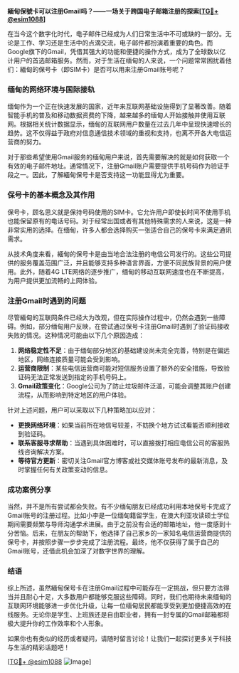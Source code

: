 **緬甸保號卡可以注册Gmail吗？——一场关于跨国电子邮箱注册的探索[[TG💪+ @esim1088](https://t.me/s/esim1088)]**

在当今这个数字化时代，电子邮件已经成为人们日常生活中不可或缺的一部分。无论是工作、学习还是生活中的点滴交流，电子邮件都扮演着重要的角色。而Google旗下的Gmail，凭借其强大的功能和便捷的操作方式，成为了全球数以亿计用户的首选邮箱服务。然而，对于生活在缅甸的人来说，一个问题常常困扰着他们：緬甸的保号卡（即SIM卡）是否可以用来注册Gmail账号呢？

### 缅甸的网络环境与国际接轨

缅甸作为一个正在快速发展的国家，近年来互联网基础设施得到了显著改善。随着智能手机的普及和移动数据资费的下降，越来越多的缅甸人开始接触并使用互联网。根据相关统计数据显示，缅甸的互联网用户数量在过去几年中呈现快速增长的趋势。这不仅得益于政府对信息通信技术领域的重视和支持，也离不开各大电信运营商的努力。

对于那些希望使用Gmail服务的缅甸用户来说，首先需要解决的就是如何获取一个有效的电子邮件地址。通常情况下，注册Gmail账户需要提供手机号码作为验证手段之一。因此，了解緬甸保号卡是否支持这一功能显得尤为重要。

### 保号卡的基本概念及其作用

保号卡，顾名思义就是保持号码使用的SIM卡。它允许用户即使长时间不使用手机也能保留原有的电话号码。对于经常出国或者有其他特殊需求的人来说，这是一种非常实用的选择。在缅甸，许多人都会选择购买一张适合自己的保号卡来满足通讯需求。

从技术角度来看，緬甸的保号卡是由当地合法注册的电信公司发行的。这些公司提供的服务覆盖范围广泛，并且能够支持多种语言界面，方便不同民族背景的用户使用。此外，随着4G LTE网络的逐步推广，缅甸的移动互联网速度也在不断提高，为用户提供更加流畅的上网体验。

### 注册Gmail时遇到的问题

尽管緬甸的互联网条件已经大为改观，但在实际操作过程中，仍然会遇到一些障碍。例如，部分缅甸用户反映，在尝试通过保号卡注册Gmail时遇到了验证码接收失败的情况。这种情况可能由以下几个原因造成：

1. **网络稳定性不足**：由于缅甸部分地区的基础建设尚未完全完善，特别是在偏远地区，网络连接质量可能会受到影响。
2. **运营商限制**：某些电信运营商可能对短信服务设置了额外的安全措施，导致验证码无法正常发送到指定的手机号码上。
3. **Gmail政策变化**：Google公司为了防止垃圾邮件泛滥，可能会调整其账户创建流程，从而影响到特定地区的用户体验。

针对上述问题，用户可以采取以下几种策略加以应对：

- **更换网络环境**：如果当前所在地信号较差，不妨换个地方试试看能否顺利接收到验证码。
- **联系客服寻求帮助**：当遇到具体困难时，可以直接拨打相应电信公司的客服热线咨询解决方案。
- **等待官方更新**：密切关注Gmail官方博客或社交媒体账号发布的最新消息，及时掌握任何有关政策变动的信息。

### 成功案例分享

当然，并不是所有尝试都会失败。有不少缅甸朋友已经成功利用本地保号卡完成了Gmail账号的注册过程。比如小李是一位缅甸籍留学生，在澳大利亚攻读硕士学位期间需要频繁与导师沟通学术进展。由于之前没有合适的邮箱地址，他一度感到十分苦恼。后来，在朋友的帮助下，他选择了自己家乡的一家知名电信运营商提供的保号卡，并按照步骤一步步完成了注册流程。最终，他不仅获得了属于自己的Gmail账号，还借此机会加深了对数字世界的理解。

### 结语

综上所述，虽然緬甸保号卡在注册Gmail过程中可能存在一定挑战，但只要方法得当并且耐心十足，大多数用户都能够克服这些障碍。同时，我们也期待未来缅甸的互联网环境能够进一步优化升级，让每一位缅甸居民都能享受到更加便捷高效的在线服务。无论你是学生、上班族还是自由职业者，拥有一封专属的Gmail邮箱都将极大提升你的工作效率和个人形象。

如果你也有类似的经历或者疑问，请随时留言讨论！让我们一起探讨更多关于科技与生活的精彩话题吧！

[[TG💪+ @esim1088](https://t.me/s/esim1088) ![Image](https://i.postimg.cc/4NQfJmqS/Snipaste-2025-05-13-00-14-12.png)]